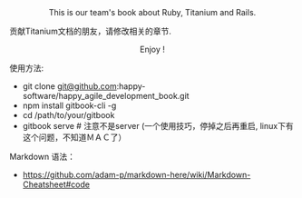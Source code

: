 <center>This is our team's book about Ruby, Titanium and Rails.</center>

贡献Titanium文档的朋友，请修改相关的章节.

<center> Enjoy ! </center>

使用方法:

- git clone git@github.com:happy-software/happy_agile_development_book.git
- npm install gitbook-cli -g
- cd /path/to/your/gitbook
- gitbook serve  # 注意不是server
(一个使用技巧，停掉之后再重启, linux下有这个问题，不知道ＭＡＣ了）

Markdown 语法：

- https://github.com/adam-p/markdown-here/wiki/Markdown-Cheatsheet#code
